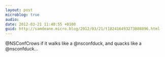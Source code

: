 ```yaml
---
layout: post
microblog: true
audio: 
date: 2012-03-21 11:40:55 +0100
guid: http://samdeane.micro.blog/2012/03/21/t182416493273808896.html
---
```

@NSConfCrows if it walks like a @nsconfduck, and quacks like a @nsconfduck...

